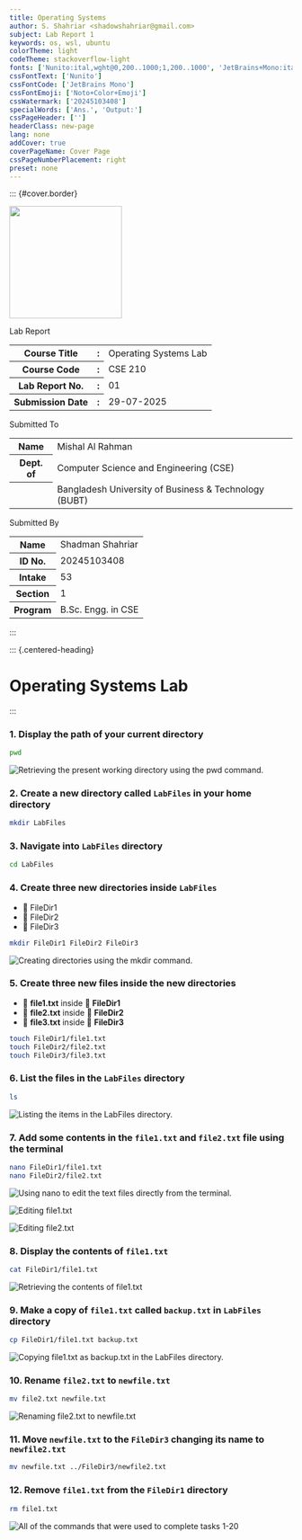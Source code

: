```yaml
---
title: Operating Systems
author: S. Shahriar <shadowshahriar@gmail.com>
subject: Lab Report 1
keywords: os, wsl, ubuntu
colorTheme: light
codeTheme: stackoverflow-light
fonts: ['Nunito:ital,wght@0,200..1000;1,200..1000', 'JetBrains+Mono:ital,wght@0,100..800;1,100..800']
cssFontText: ['Nunito']
cssFontCode: ['JetBrains Mono']
cssFontEmoji: ['Noto+Color+Emoji']
cssWatermark: ['20245103408']
specialWords: ['Ans.', 'Output:']
cssPageHeader: ['']
headerClass: new-page
lang: none
addCover: true
coverPageName: Cover Page
cssPageNumberPlacement: right
preset: none
---
```


::: {#cover.border}

<section>
	<img id="watermark" class="round" src="./bubt.png" width="200px" />
</section>
<section>
	<p class="h1 w800 underline text-upr">Lab Report</p>
	<table class="compact borderless table-large table-upr padless" style="width: 5.1in">
		<tr>
			<th>Course Title</th>
			<th>:</th><td>Operating Systems Lab</td>
		</tr>
		<tr>
			<th>Course Code</th>
			<th>:</th><td>CSE 210</td>
		</tr>
		<tr>
			<th>Lab Report No.</th>
			<th>:</th><td>01</td>
		</tr>
		<tr>
			<th>Submission Date</th>
			<th>:</th><td>29-07-2025</td>
		</tr>
	</table>
</section>
<section style="--hw: 7.2rem;">
	<p class="h2 w800 text-upr">Submitted To</p>
	<table class="compact borderless table-large table-upr padless withleader">
		<tr>
			<th>Name</th>
			<td>Mishal Al Rahman</td>
		</tr>
		<tr>
			<th>Dept. of</th>
			<td>Computer Science and Engineering (CSE)</td>
		</tr>
		<tr>
			<th></th>
			<td>Bangladesh University of Business & Technology (BUBT)</td>
		</tr>
	</table>
</section>
<section style="--hw: 7.2rem;">
	<p class="h2 w800 text-upr">Submitted By</p>
	<table class="compact borderless table-large table-upr padless withleader">
		<tr>
			<th>Name</th>
			<td>Shadman Shahriar</td>
		</tr>
		<tr>
			<th>ID No.</th>
			<td>20245103408</td>
		</tr>
		<tr>
			<th>Intake</th>
			<td>53</td>
		</tr>
		<tr>
			<th>Section</th>
			<td>1</td>
		</tr>
		<tr>
			<th>Program</th>
			<td>B.Sc. Engg. in CSE</td>
		</tr>
	</table>
</section>

:::

::: {.centered-heading}

# Operating Systems Lab

:::

### 1. Display the path of your current directory

```bash
pwd
```

![Retrieving the present working directory using the pwd command.](images/00.png)

### 2. Create a new directory called `LabFiles` in your home directory

```bash
mkdir LabFiles
```

### 3. Navigate into `LabFiles` directory

```bash
cd LabFiles
```

### 4. Create three new directories inside `LabFiles`

-   📁 FileDir1
-   📁 FileDir2
-   📁 FileDir3

```bash
mkdir FileDir1 FileDir2 FileDir3
```

![Creating directories using the mkdir command.](images/01.png)

### 5. Create three new files inside the new directories

-   📄 **file1.txt** inside 📁 **FileDir1**
-   📄 **file2.txt** inside 📁 **FileDir2**
-   📄 **file3.txt** inside 📁 **FileDir3**

```bash
touch FileDir1/file1.txt
touch FileDir2/file2.txt
touch FileDir3/file3.txt
```

### 6. List the files in the `LabFiles` directory

```bash
ls
```

![Listing the items in the LabFiles directory.](images/03.png)

### 7. Add some contents in the `file1.txt` and `file2.txt` file using the terminal

```bash
nano FileDir1/file1.txt
nano FileDir2/file2.txt
```

![Using nano to edit the text files directly from the terminal.](images/04.png)

![Editing file1.txt](images/05.png)

![Editing file2.txt](images/06.png)

### 8. Display the contents of `file1.txt`

```bash
cat FileDir1/file1.txt
```

![Retrieving the contents of file1.txt](images/07.png)

### 9. Make a copy of `file1.txt` called `backup.txt` in `LabFiles` directory

```bash
cp FileDir1/file1.txt backup.txt
```

![Copying file1.txt as backup.txt in the LabFiles directory.](images/08.png)

### 10. Rename `file2.txt` to `newfile.txt`

```bash
mv file2.txt newfile.txt
```

![Renaming file2.txt to newfile.txt](images/09.png)

### 11. Move `newfile.txt` to the `FileDir3` changing its name to `newfile2.txt`

```bash
mv newfile.txt ../FileDir3/newfile2.txt
```

### 12. Remove `file1.txt` from the `FileDir1` directory

```bash
rm file1.txt
```

![All of the commands that were used to complete tasks 1-20](images/full.png)
